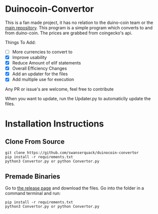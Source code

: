 # Duinocoin-Convertor

This is a fan made project, it has no relation to the duino-coin team or the [main repository](https://github.com/revoxhere/duino-coin). This program is a simple program which converts to and from duino-coin. The prices are grabbed from coingecko's api.

Things To Add:
* [ ] More currencies to convert to
* [x] Improve usability
* [x] Reduce Amount of elif statements
* [x] Overall Efficiency Changes
* [x] Add an updater for the files
* [x] Add multiple use for execution

Any PR or issue's are welcome, feel free to contribute

When you want to update, run the Updater.py to automaticlly update the files.

# Installation Instructions

## Clone From Source

```
git clone https://github.com/swanserquack/duinocoin-convertor
pip install -r requirements.txt
python3 Convertor.py or python Convertor.py
```

## Premade Binaries
Go to [the release page](https://github.com/swanserquack/duinocoin-convertor/releases) and download the files.
Go into the folder in a command terminal and run:
```
pip install -r requirements.txt
python3 Convertor.py or python Convertor.py
```
